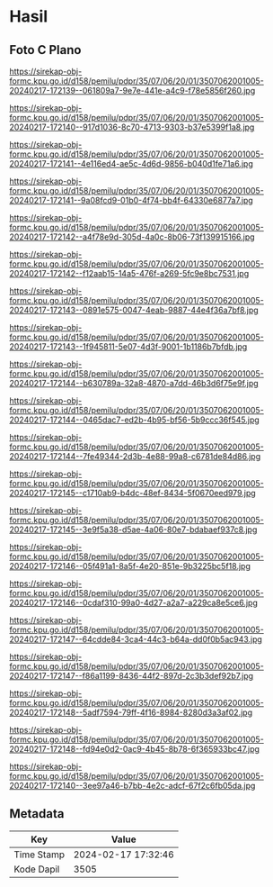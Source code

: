 # Hasil

## Foto C Plano

https://sirekap-obj-formc.kpu.go.id/d158/pemilu/pdpr/35/07/06/20/01/3507062001005-20240217-172139--061809a7-9e7e-441e-a4c9-f78e5856f260.jpg

https://sirekap-obj-formc.kpu.go.id/d158/pemilu/pdpr/35/07/06/20/01/3507062001005-20240217-172140--917d1036-8c70-4713-9303-b37e5399f1a8.jpg

https://sirekap-obj-formc.kpu.go.id/d158/pemilu/pdpr/35/07/06/20/01/3507062001005-20240217-172141--4e116ed4-ae5c-4d6d-9856-b040d1fe71a6.jpg

https://sirekap-obj-formc.kpu.go.id/d158/pemilu/pdpr/35/07/06/20/01/3507062001005-20240217-172141--9a08fcd9-01b0-4f74-bb4f-64330e6877a7.jpg

https://sirekap-obj-formc.kpu.go.id/d158/pemilu/pdpr/35/07/06/20/01/3507062001005-20240217-172142--a4f78e9d-305d-4a0c-8b06-73f139915166.jpg

https://sirekap-obj-formc.kpu.go.id/d158/pemilu/pdpr/35/07/06/20/01/3507062001005-20240217-172142--f12aab15-14a5-476f-a269-5fc9e8bc7531.jpg

https://sirekap-obj-formc.kpu.go.id/d158/pemilu/pdpr/35/07/06/20/01/3507062001005-20240217-172143--0891e575-0047-4eab-9887-44e4f36a7bf8.jpg

https://sirekap-obj-formc.kpu.go.id/d158/pemilu/pdpr/35/07/06/20/01/3507062001005-20240217-172143--1f945811-5e07-4d3f-9001-1b1186b7bfdb.jpg

https://sirekap-obj-formc.kpu.go.id/d158/pemilu/pdpr/35/07/06/20/01/3507062001005-20240217-172144--b630789a-32a8-4870-a7dd-46b3d6f75e9f.jpg

https://sirekap-obj-formc.kpu.go.id/d158/pemilu/pdpr/35/07/06/20/01/3507062001005-20240217-172144--0465dac7-ed2b-4b95-bf56-5b9ccc36f545.jpg

https://sirekap-obj-formc.kpu.go.id/d158/pemilu/pdpr/35/07/06/20/01/3507062001005-20240217-172144--7fe49344-2d3b-4e88-99a8-c6781de84d86.jpg

https://sirekap-obj-formc.kpu.go.id/d158/pemilu/pdpr/35/07/06/20/01/3507062001005-20240217-172145--c1710ab9-b4dc-48ef-8434-5f0670eed979.jpg

https://sirekap-obj-formc.kpu.go.id/d158/pemilu/pdpr/35/07/06/20/01/3507062001005-20240217-172145--3e9f5a38-d5ae-4a06-80e7-bdabaef937c8.jpg

https://sirekap-obj-formc.kpu.go.id/d158/pemilu/pdpr/35/07/06/20/01/3507062001005-20240217-172146--05f491a1-8a5f-4e20-851e-9b3225bc5f18.jpg

https://sirekap-obj-formc.kpu.go.id/d158/pemilu/pdpr/35/07/06/20/01/3507062001005-20240217-172146--0cdaf310-99a0-4d27-a2a7-a229ca8e5ce6.jpg

https://sirekap-obj-formc.kpu.go.id/d158/pemilu/pdpr/35/07/06/20/01/3507062001005-20240217-172147--64cdde84-3ca4-44c3-b64a-dd0f0b5ac943.jpg

https://sirekap-obj-formc.kpu.go.id/d158/pemilu/pdpr/35/07/06/20/01/3507062001005-20240217-172147--f86a1199-8436-44f2-897d-2c3b3def92b7.jpg

https://sirekap-obj-formc.kpu.go.id/d158/pemilu/pdpr/35/07/06/20/01/3507062001005-20240217-172148--5adf7594-79ff-4f16-8984-8280d3a3af02.jpg

https://sirekap-obj-formc.kpu.go.id/d158/pemilu/pdpr/35/07/06/20/01/3507062001005-20240217-172148--fd94e0d2-0ac9-4b45-8b78-6f365933bc47.jpg

https://sirekap-obj-formc.kpu.go.id/d158/pemilu/pdpr/35/07/06/20/01/3507062001005-20240217-172140--3ee97a46-b7bb-4e2c-adcf-67f2c6fb05da.jpg


## Metadata

| Key        | Value               |
| ---------- | ------------------- |
| Time Stamp | 2024-02-17 17:32:46 |
| Kode Dapil | 3505                |



